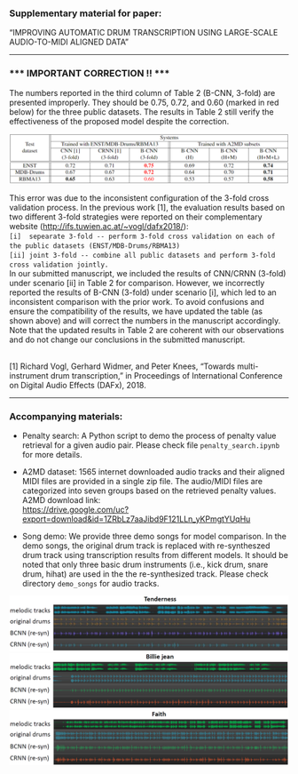 ### Supplementary material for paper:
“IMPROVING AUTOMATIC DRUM TRANSCRIPTION USING LARGE-SCALE AUDIO-TO-MIDI ALIGNED DATA”

----------------

###  ***  IMPORTANT CORRECTION !!  *** <br />
The numbers reported in the third column of Table 2 (B-CNN, 3-fold) are presented improperly. They should be 0.75, 0.72, and 0.60 (marked in red below) for the three public datasets.
The results in Table 2 still verify the effectiveness of the proposed model despite the correction.

<img src="https://raw.githubusercontent.com/Sma1033/adt_with_a2md/main/pics/new_table2.png" style="zoom:70%" />

This error was due to the inconsistent configuration of the 3-fold cross validation process. In the previous work [1], the evaluation results based on two different 3-fold strategies were reported on their complementary website (http://ifs.tuwien.ac.at/~vogl/dafx2018/): <br />
`[i]  sepearate 3-fold -- perform 3-fold cross validation on each of the public datasets (ENST/MDB-Drums/RBMA13) ` <br />
`[ii] joint 3-fold -- combine all public datasets and perform 3-fold cross validation jointly. ` <br />
In our submitted manuscript, we included the results of CNN/CRNN (3-fold) under scenario [ii] in Table 2 for comparison. However, we incorrectly reported the results of B-CNN (3-fold) under scenario [i], which led to an inconsistent comparison with the prior work. To avoid confusions and ensure the compatibility of the results, we have updated the table (as shown above) and will correct the numbers in the manuscript accordingly. Note that the updated results in Table 2 are coherent with our observations and do not change our conclusions in the submitted manuscript. <br />

<br />
[1] Richard Vogl, Gerhard Widmer, and Peter Knees,  “Towards multi-instrument drum transcription,” in Proceedings of International Conference on Digital Audio Effects (DAFx), 2018.

----------------

### Accompanying materials: <br />

- Penalty search: A Python script to demo the process of penalty value retrieval for a given audio pair. Please check file `penalty_search.ipynb` for more details.

- A2MD dataset: 1565 internet downloaded audio tracks and their aligned MIDI files are provided in a single zip file. The audio/MIDI files are categorized into seven groups based on the retrieved penalty values. A2MD download link: <br />https://drive.google.com/uc?export=download&id=1ZRbLz7aaJibd9F121LLn_yKPmgtYUqHu <br />

- Song demo: We provide three demo songs for model comparison. In the demo songs, the original drum track is replaced with re-syntheszed drum track using transcription results from different models. It should be noted that only three basic drum instruments (i.e., kick drum, snare drum, hihat) are used in the the re-synthesized track. Please check directory `demo_songs` for audio tracks.

<img src="https://raw.githubusercontent.com/Sma1033/adt_with_a2md/main/demo_songs/song01_tenderness/tracks.png" style="zoom:70%" />
<img src="https://raw.githubusercontent.com/Sma1033/adt_with_a2md/main/demo_songs/song02_billie_jean/tracks.png" style="zoom:70%" />
<img src="https://raw.githubusercontent.com/Sma1033/adt_with_a2md/main/demo_songs/song03_faith/tracks.png" style="zoom:70%" />
